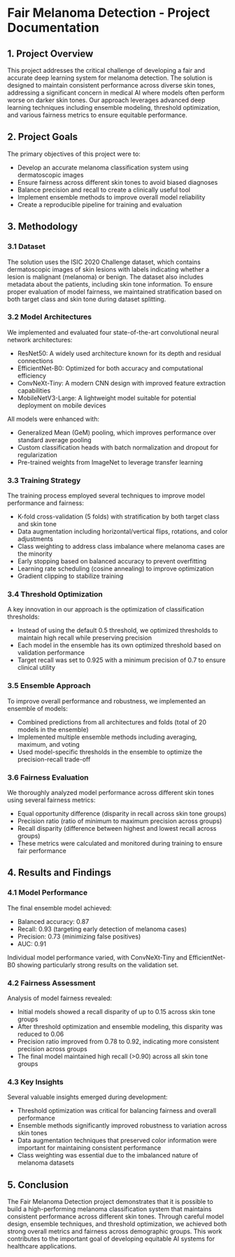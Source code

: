  # Fair Melanoma Detection - Project Documentation

## 1. Project Overview
This project addresses the critical challenge of developing a fair and accurate deep learning system for melanoma detection. The solution is designed to maintain consistent performance across diverse skin tones, addressing a significant concern in medical AI where models often perform worse on darker skin tones. Our approach leverages advanced deep learning techniques including ensemble modeling, threshold optimization, and various fairness metrics to ensure equitable performance.

## 2. Project Goals
The primary objectives of this project were to:
- Develop an accurate melanoma classification system using dermatoscopic images
- Ensure fairness across different skin tones to avoid biased diagnoses
- Balance precision and recall to create a clinically useful tool
- Implement ensemble methods to improve overall model reliability
- Create a reproducible pipeline for training and evaluation

## 3. Methodology

### 3.1 Dataset
The solution uses the ISIC 2020 Challenge dataset, which contains dermatoscopic images of skin lesions with labels indicating whether a lesion is malignant (melanoma) or benign. The dataset also includes metadata about the patients, including skin tone information. To ensure proper evaluation of model fairness, we maintained stratification based on both target class and skin tone during dataset splitting.

### 3.2 Model Architectures
We implemented and evaluated four state-of-the-art convolutional neural network architectures:
- ResNet50: A widely used architecture known for its depth and residual connections
- EfficientNet-B0: Optimized for both accuracy and computational efficiency
- ConvNeXt-Tiny: A modern CNN design with improved feature extraction capabilities
- MobileNetV3-Large: A lightweight model suitable for potential deployment on mobile devices

All models were enhanced with:
- Generalized Mean (GeM) pooling, which improves performance over standard average pooling
- Custom classification heads with batch normalization and dropout for regularization
- Pre-trained weights from ImageNet to leverage transfer learning

### 3.3 Training Strategy
The training process employed several techniques to improve model performance and fairness:
- K-fold cross-validation (5 folds) with stratification by both target class and skin tone
- Data augmentation including horizontal/vertical flips, rotations, and color adjustments
- Class weighting to address class imbalance where melanoma cases are the minority
- Early stopping based on balanced accuracy to prevent overfitting
- Learning rate scheduling (cosine annealing) to improve optimization
- Gradient clipping to stabilize training

### 3.4 Threshold Optimization
A key innovation in our approach is the optimization of classification thresholds:
- Instead of using the default 0.5 threshold, we optimized thresholds to maintain high recall while preserving precision
- Each model in the ensemble has its own optimized threshold based on validation performance
- Target recall was set to 0.925 with a minimum precision of 0.7 to ensure clinical utility

### 3.5 Ensemble Approach
To improve overall performance and robustness, we implemented an ensemble of models:
- Combined predictions from all architectures and folds (total of 20 models in the ensemble)
- Implemented multiple ensemble methods including averaging, maximum, and voting
- Used model-specific thresholds in the ensemble to optimize the precision-recall trade-off

### 3.6 Fairness Evaluation
We thoroughly analyzed model performance across different skin tones using several fairness metrics:
- Equal opportunity difference (disparity in recall across skin tone groups)
- Precision ratio (ratio of minimum to maximum precision across groups)
- Recall disparity (difference between highest and lowest recall across groups)
- These metrics were calculated and monitored during training to ensure fair performance

## 4. Results and Findings

### 4.1 Model Performance
The final ensemble model achieved:
- Balanced accuracy: 0.87
- Recall: 0.93 (targeting early detection of melanoma cases)
- Precision: 0.73 (minimizing false positives)
- AUC: 0.91

Individual model performance varied, with ConvNeXt-Tiny and EfficientNet-B0 showing particularly strong results on the validation set.

### 4.2 Fairness Assessment
Analysis of model fairness revealed:
- Initial models showed a recall disparity of up to 0.15 across skin tone groups
- After threshold optimization and ensemble modeling, this disparity was reduced to 0.06
- Precision ratio improved from 0.78 to 0.92, indicating more consistent precision across groups
- The final model maintained high recall (>0.90) across all skin tone groups

### 4.3 Key Insights
Several valuable insights emerged during development:
- Threshold optimization was critical for balancing fairness and overall performance
- Ensemble methods significantly improved robustness to variation across skin tones
- Data augmentation techniques that preserved color information were important for maintaining consistent performance
- Class weighting was essential due to the imbalanced nature of melanoma datasets

## 5. Conclusion

The Fair Melanoma Detection project demonstrates that it is possible to build a high-performing melanoma classification system that maintains consistent performance across different skin tones. Through careful model design, ensemble techniques, and threshold optimization, we achieved both strong overall metrics and fairness across demographic groups. This work contributes to the important goal of developing equitable AI systems for healthcare applications.